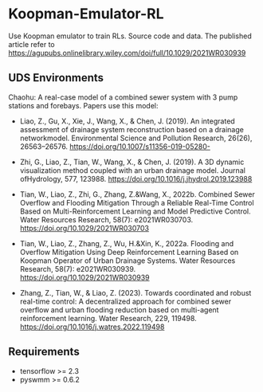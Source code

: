 # Koopman-Emulator-RL
Use Koopman emulator to train RLs. Source code and data. The published article refer to https://agupubs.onlinelibrary.wiley.com/doi/full/10.1029/2021WR030939  

## UDS Environments
Chaohu: A real-case model of a combined sewer system with 3 pump stations and forebays. Papers use this model:

- Liao, Z., Gu, X., Xie, J., Wang, X., & Chen, J. (2019). An integrated assessment of drainage system reconstruction based on a drainage networkmodel. Environmental Science and Pollution Research, 26(26), 26563–26576. https://doi.org/10.1007/s11356-019-05280- 
- Zhi, G., Liao, Z., Tian, W., Wang, X., & Chen, J. (2019). A 3D dynamic visualization method coupled with an urban drainage model. Journal ofHydrology, 577, 123988. https://doi.org/10.1016/j.jhydrol.2019.123988 

- Tian, W., Liao, Z., Zhi, G., Zhang, Z.&Wang, X., 2022b. Combined Sewer Overflow and Flooding Mitigation Through a Reliable Real-Time Control Based on Multi-Reinforcement Learning and Model Predictive Control. Water Resources Research, 58(7): e2021WR030703. https://doi.org/10.1029/2021WR030703 
- Tian, W., Liao, Z., Zhang, Z., Wu, H.&Xin, K., 2022a. Flooding and Overflow Mitigation Using Deep Reinforcement Learning Based on Koopman Operator of Urban Drainage Systems. Water Resources Research, 58(7): e2021WR030939. https://doi.org/10.1029/2021WR030939 
- Zhang, Z., Tian, W., & Liao, Z. (2023). Towards coordinated and robust real-time control: A decentralized approach for combined sewer overflow and urban flooding reduction based on multi-agent reinforcement learning. Water Research, 229, 119498. https://doi.org/10.1016/j.watres.2022.119498

## Requirements
- tensorflow >= 2.3
- pyswmm >= 0.6.2
